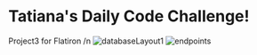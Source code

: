 # Tatiana's Daily Code Challenge!
Project3 for Flatiron
/n
![databaseLayout1](https://user-images.githubusercontent.com/73799185/218336686-0a898488-3943-4d05-9e7b-3c5a411cf287.png)
![endpoints](https://user-images.githubusercontent.com/73799185/218355942-89fec264-1fee-4db7-966e-e45687a50d1d.png)
